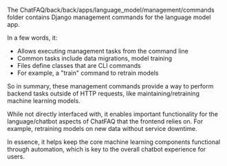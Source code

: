The ChatFAQ/back/back/apps/language_model/management/commands folder contains Django management commands for the language model app.

In a few words, it:

- Allows executing management tasks from the command line
- Common tasks include data migrations, model training
- Files define classes that are CLI commands
- For example, a "train" command to retrain models

So in summary, these management commands provide a way to perform backend tasks outside of HTTP requests, like maintaining/retraining machine learning models.

While not directly interfaced with, it enables important functionality for the language/chatbot aspects of ChatFAQ that the frontend relies on. For example, retraining models on new data without service downtime.

In essence, it helps keep the core machine learning components functional through automation, which is key to the overall chatbot experience for users.
